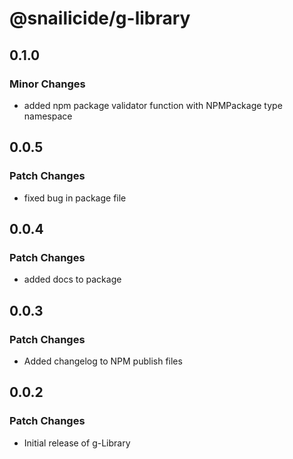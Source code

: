 # @snailicide/g-library

## 0.1.0

### Minor Changes

-   added npm package validator function with NPMPackage type namespace

## 0.0.5

### Patch Changes

-   fixed bug in package file

## 0.0.4

### Patch Changes

-   added docs to package

## 0.0.3

### Patch Changes

-   Added changelog to NPM publish files

## 0.0.2

### Patch Changes

-   Initial release of g-Library
